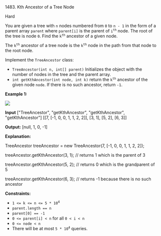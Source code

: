 1483\. Kth Ancestor of a Tree Node

Hard

You are given a tree with `n` nodes numbered from `0` to `n - 1` in the form of a parent array `parent` where `parent[i]` is the parent of <code>i<sup>th</sup></code> node. The root of the tree is node `0`. Find the <code>k<sup>th</sup></code> ancestor of a given node.

The <code>k<sup>th</sup></code> ancestor of a tree node is the <code>k<sup>th</sup></code> node in the path from that node to the root node.

Implement the `TreeAncestor` class:

*   `TreeAncestor(int n, int[] parent)` Initializes the object with the number of nodes in the tree and the parent array.
*   `int getKthAncestor(int node, int k)` return the <code>k<sup>th</sup></code> ancestor of the given node `node`. If there is no such ancestor, return `-1`.

**Example 1:**

![](https://assets.leetcode.com/uploads/2019/08/28/1528_ex1.png)

**Input** ["TreeAncestor", "getKthAncestor", "getKthAncestor", "getKthAncestor"] [[7, [-1, 0, 0, 1, 1, 2, 2]], [3, 1], [5, 2], [6, 3]]

**Output:** [null, 1, 0, -1]

**Explanation:**

TreeAncestor treeAncestor = new TreeAncestor(7, [-1, 0, 0, 1, 1, 2, 2]); 

treeAncestor.getKthAncestor(3, 1); // returns 1 which is the parent of 3

treeAncestor.getKthAncestor(5, 2); // returns 0 which is the grandparent of 5 

treeAncestor.getKthAncestor(6, 3); // returns -1 because there is no such ancestor

**Constraints:**

*   <code>1 <= k <= n <= 5 * 10<sup>4</sup></code>
*   `parent.length == n`
*   `parent[0] == -1`
*   `0 <= parent[i] < n` for all `0 < i < n`
*   `0 <= node < n`
*   There will be at most <code>5 * 10<sup>4</sup></code> queries.